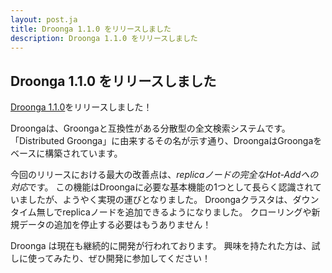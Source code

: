 ```yaml
---
layout: post.ja
title: Droonga 1.1.0 をリリースしました
description: Droonga 1.1.0 をリリースしました
---
```


## Droonga 1.1.0 をリリースしました

[Droonga 1.1.0](http://droonga.org/news/2015/04/29/release.ja.html)をリリースしました！

Droongaは、Groongaと互換性がある分散型の全文検索システムです。
「Distributed Groonga」に由来するその名が示す通り、DroongaはGroongaをベースに構築されています。

今回のリリースにおける最大の改善点は、*replicaノードの完全なHot-Addへの対応*です。
この機能はDroongaに必要な基本機能の1つとして長らく認識されていましたが、ようやく実現の運びとなりました。
Droongaクラスタは、ダウンタイム無しでreplicaノードを追加できるようになりました。
クローリングや新規データの追加を停止する必要はもうありません！

Droonga は現在も継続的に開発が行われております。
興味を持たれた方は、試しに使ってみたり、ぜひ開発に参加してください！
